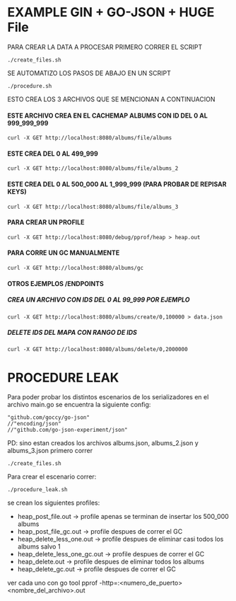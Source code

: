 # EXAMPLE GIN + GO-JSON + HUGE File

PARA CREAR LA DATA A PROCESAR PRIMERO CORRER EL SCRIPT
```
./create_files.sh
```

SE AUTOMATIZO LOS PASOS DE ABAJO EN UN SCRIPT
```
./procedure.sh
```

ESTO CREA LOS 3 ARCHIVOS QUE SE MENCIONAN A CONTINUACION

#### ESTE ARCHIVO CREA EN EL CACHEMAP ALBUMS CON ID DEL 0 AL 999_999_999
```
curl -X GET http://localhost:8080/albums/file/albums
```

#### ESTE CREA DEL 0 AL 499_999 
```
curl -X GET http://localhost:8080/albums/file/albums_2
```

#### ESTE CREA DEL 0 AL 500_000 AL 1_999_999 (PARA PROBAR DE REPISAR KEYS)
```
curl -X GET http://localhost:8080/albums/file/albums_3
```

#### PARA CREAR UN PROFILE
```
curl -X GET http://localhost:8080/debug/pprof/heap > heap.out
```

#### PARA CORRE UN GC MANUALMENTE
```
curl -X GET http://localhost:8080/albums/gc
```


#### OTROS EJEMPLOS /ENDPOINTS
##### CREA UN ARCHIVO CON IDS DEL 0 AL 99_999 POR EJEMPLO
```
curl -X GET http://localhost:8080/albums/create/0,100000 > data.json
```
##### DELETE IDS DEL MAPA CON RANGO DE IDS
```
curl -X GET http://localhost:8080/albums/delete/0,2000000
```

# PROCEDURE LEAK
Para poder probar los distintos escenarios de los serializadores
en el archivo main.go se encuentra la siguiente config:
```
"github.com/goccy/go-json"
//"encoding/json"
//"github.com/go-json-experiment/json"
```

PD: sino estan creados los archivos albums.json, albums_2.json y 
albums_3.json primero correr
```
./create_files.sh
```

Para crear el escenario correr:
```
./procedure_leak.sh
```

se crean los siguientes profiles:

* heap_post_file.out -> profile apenas se terminan de insertar los 500_000 albums
* heap_post_file_gc.out -> profile despues de correr el GC
* heap_delete_less_one.out -> profile despues de eliminar casi todos los albums salvo 1
* heap_delete_less_one_gc.out -> profile despues de correr el GC
* heap_delete.out -> profile despues de eliminar todos los albums
* heap_delete_gc.out -> profile despues de correr el GC

ver cada uno con 
go tool pprof -http=:<numero_de_puerto> <nombre_del_archivo>.out